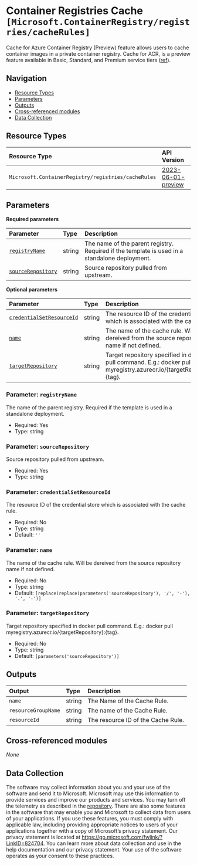 # Container Registries Cache `[Microsoft.ContainerRegistry/registries/cacheRules]`

Cache for Azure Container Registry (Preview) feature allows users to cache container images in a private container registry. Cache for ACR, is a preview feature available in Basic, Standard, and Premium service tiers ([ref](https://learn.microsoft.com/en-us/azure/container-registry/tutorial-registry-cache)).

## Navigation

- [Resource Types](#Resource-Types)
- [Parameters](#Parameters)
- [Outputs](#Outputs)
- [Cross-referenced modules](#Cross-referenced-modules)
- [Data Collection](#Data-Collection)

## Resource Types

| Resource Type | API Version |
| :-- | :-- |
| `Microsoft.ContainerRegistry/registries/cacheRules` | [2023-06-01-preview](https://learn.microsoft.com/en-us/azure/templates/Microsoft.ContainerRegistry/registries/cacheRules) |

## Parameters

**Required parameters**

| Parameter | Type | Description |
| :-- | :-- | :-- |
| [`registryName`](#parameter-registryname) | string | The name of the parent registry. Required if the template is used in a standalone deployment. |
| [`sourceRepository`](#parameter-sourcerepository) | string | Source repository pulled from upstream. |

**Optional parameters**

| Parameter | Type | Description |
| :-- | :-- | :-- |
| [`credentialSetResourceId`](#parameter-credentialsetresourceid) | string | The resource ID of the credential store which is associated with the cache rule. |
| [`name`](#parameter-name) | string | The name of the cache rule. Will be dereived from the source repository name if not defined. |
| [`targetRepository`](#parameter-targetrepository) | string | Target repository specified in docker pull command. E.g.: docker pull myregistry.azurecr.io/{targetRepository}:{tag}. |

### Parameter: `registryName`

The name of the parent registry. Required if the template is used in a standalone deployment.

- Required: Yes
- Type: string

### Parameter: `sourceRepository`

Source repository pulled from upstream.

- Required: Yes
- Type: string

### Parameter: `credentialSetResourceId`

The resource ID of the credential store which is associated with the cache rule.

- Required: No
- Type: string
- Default: `''`

### Parameter: `name`

The name of the cache rule. Will be dereived from the source repository name if not defined.

- Required: No
- Type: string
- Default: `[replace(replace(parameters('sourceRepository'), '/', '-'), '.', '-')]`

### Parameter: `targetRepository`

Target repository specified in docker pull command. E.g.: docker pull myregistry.azurecr.io/{targetRepository}:{tag}.

- Required: No
- Type: string
- Default: `[parameters('sourceRepository')]`


## Outputs

| Output | Type | Description |
| :-- | :-- | :-- |
| `name` | string | The Name of the Cache Rule. |
| `resourceGroupName` | string | The name of the Cache Rule. |
| `resourceId` | string | The resource ID of the Cache Rule. |

## Cross-referenced modules

_None_

## Data Collection

The software may collect information about you and your use of the software and send it to Microsoft. Microsoft may use this information to provide services and improve our products and services. You may turn off the telemetry as described in the [repository](https://aka.ms/avm/telemetry). There are also some features in the software that may enable you and Microsoft to collect data from users of your applications. If you use these features, you must comply with applicable law, including providing appropriate notices to users of your applications together with a copy of Microsoft’s privacy statement. Our privacy statement is located at <https://go.microsoft.com/fwlink/?LinkID=824704>. You can learn more about data collection and use in the help documentation and our privacy statement. Your use of the software operates as your consent to these practices.
